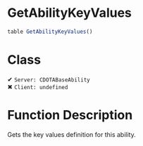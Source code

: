 # GetAbilityKeyValues
```js
table GetAbilityKeyValues()
```
# Class
✔ `Server: CDOTABaseAbility`  
✖ `Client: undefined`  

# Function Description
Gets the key values definition for this ability.
